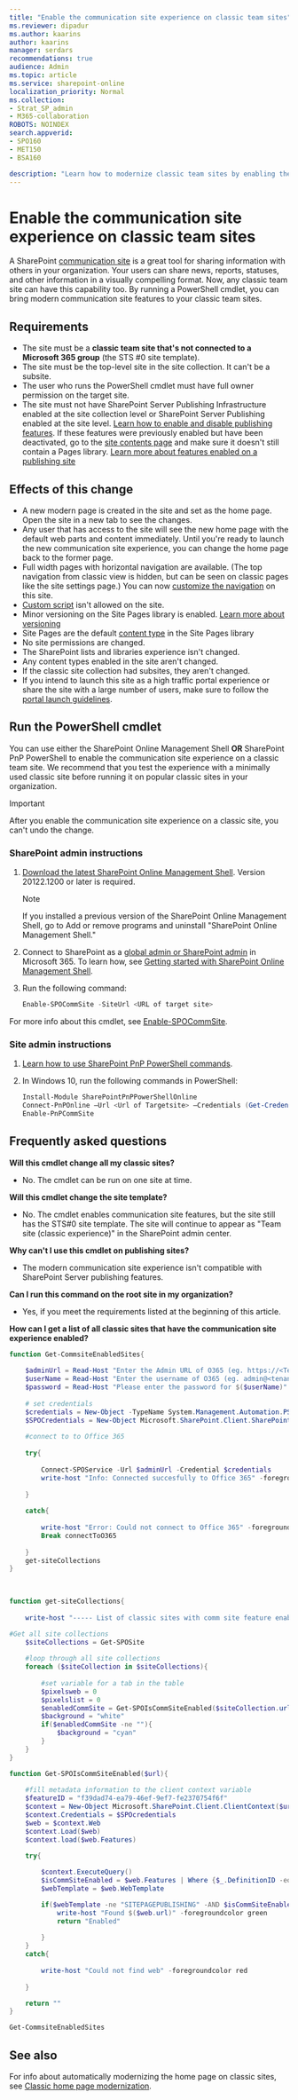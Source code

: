 ```yaml
---
title: "Enable the communication site experience on classic team sites"
ms.reviewer: dipadur
ms.author: kaarins
author: kaarins
manager: serdars
recommendations: true
audience: Admin
ms.topic: article
ms.service: sharepoint-online
localization_priority: Normal
ms.collection:  
- Strat_SP_admin
- M365-collaboration
ROBOTS: NOINDEX
search.appverid:
- SPO160
- MET150
- BSA160

description: "Learn how to modernize classic team sites by enabling the communication site experience."
---
```


# Enable the communication site experience on classic team sites
A SharePoint [communication site](https://support.office.com/en-us/article/94a33429-e580-45c3-a090-5512a8070732) is a great tool for sharing information with others in your organization. Your users can share news, reports, statuses, and other information in a visually compelling format. Now, any classic team site can have this capability too. By running a PowerShell cmdlet, you can bring modern communication site features to your classic team sites. 

## Requirements

- The site must be a **classic team site that's not connected to a Microsoft 365 group** (the STS #0 site template).
- The site must be the top-level site in the site collection. It can't be a subsite.
- The user who runs the PowerShell cmdlet must have full owner permission on the target site.
- The site must not have SharePoint Server Publishing Infrastructure enabled at the site collection level or SharePoint Server Publishing enabled at the site level. [Learn how to enable and disable publishing features](https://support.microsoft.com/office/479677a6-8b33-4ac7-907d-071c1c7e4518). If these features were previously enabled but have been deactivated, go to the [site contents page](https://support.microsoft.com/office/ba495c1e-00f4-475d-97c7-b518d546566b) and make sure it doesn't still contain a Pages library. [Learn more about features enabled on a publishing site](https://support.microsoft.com/office/3ab3810c-3c2c-4361-9d0e-0cbe666ea0b0)

## Effects of this change

- A new modern page is created in the site and set as the home page. Open the site in a new tab to see the changes. 
- Any user that has access to the site will see the new home page with the default web parts and content immediately. Until you're ready to launch the new communication site experience, you can change the home page back to the former page.
- Full width pages with horizontal navigation are available. (The top navigation from classic view is hidden, but can be seen on classic pages like the site settings page.) You can now [customize the navigation](https://support.office.com/article/Customize-the-navigation-on-your-SharePoint-site-3cd61ae7-a9ed-4e1e-bf6d-4655f0bf25ca) on this site.
- [Custom script](allow-or-prevent-custom-script.md) isn't allowed on the site.
- Minor versioning on the Site Pages library is enabled. [Learn more about versioning](https://support.microsoft.com/office/0f6cd105-974f-44a4-aadb-43ac5bdfd247)
- Site Pages are the default [content type](https://support.microsoft.com/office/e1277a2e-a1e8-4473-9126-91a0647766e5) in the Site Pages library
- No site permissions are changed.
- The SharePoint lists and libraries experience isn't changed.
- Any content types enabled in the site aren't changed.
- If the classic site collection had subsites, they aren't changed. 
- If you intend to launch this site as a high traffic portal experience or share the site with a large number of users, make sure to follow the [portal launch guidelines](portal-health.md).

## Run the PowerShell cmdlet

You can use either the SharePoint Online Management Shell **OR** SharePoint PnP PowerShell to enable the communication site experience on a classic team site. We recommend that you test the experience with a minimally used classic site before running it on popular classic sites in your organization.

> [!IMPORTANT]
> After you enable the communication site experience on a classic site, you can't undo the change.

### SharePoint admin instructions

1. [Download the latest SharePoint Online Management Shell](https://go.microsoft.com/fwlink/p/?LinkId=255251). Version 20122.1200 or later is required.

    > [!NOTE]
    > If you installed a previous version of the SharePoint Online Management Shell, go to Add or remove programs and uninstall "SharePoint Online Management Shell." 

2. Connect to SharePoint as a [global admin or SharePoint admin](./sharepoint-admin-role.md) in Microsoft 365. To learn how, see [Getting started with SharePoint Online Management Shell](/powershell/sharepoint/sharepoint-online/connect-sharepoint-online).

3. Run the following command:

    ```PowerShell
    Enable-SPOCommSite -SiteUrl <URL of target site>
    ```

For more info about this cmdlet, see [Enable-SPOCommSite](/powershell/module/sharepoint-online/Enable-SPOCommSite). 

### Site admin instructions

1. [Learn how to use SharePoint PnP PowerShell commands](/powershell/sharepoint/sharepoint-pnp/sharepoint-pnp-cmdlets?view=sharepoint-ps&preserve-view=true).
2. In Windows 10, run the following commands in PowerShell:

    ```PowerShell
    Install-Module SharePointPnPPowerShellOnline
    Connect-PnPOnline –Url <Url of Targetsite> –Credentials (Get-Credential)
    Enable-PnPCommSite
    ```

## Frequently asked questions

**Will this cmdlet change all my classic sites?**

- No. The cmdlet can be run on one site at time.

**Will this cmdlet change the site template?**

- No. The cmdlet enables communication site features, but the site still has the STS#0 site template. The site will continue to appear as "Team site (classic experience)" in the SharePoint admin center.

**Why can't I use this cmdlet on publishing sites?**

- The modern communication site experience isn't compatible with SharePoint Server publishing features.

**Can I run this command on the root site in my organization?**

- Yes, if you meet the requirements listed at the beginning of this article.

**How can I get a list of all classic sites that have the communication site experience enabled?**

```PowerShell
function Get-CommsiteEnabledSites{
 
    $adminUrl = Read-Host "Enter the Admin URL of O365 (eg. https://<Tenant Name>-admin.sharepoint.com)" 
    $userName = Read-Host "Enter the username of O365 (eg. admin@<tenantName>.onmicrosoft.com)" 
    $password = Read-Host "Please enter the password for $($userName)" -AsSecureString
 
    # set credentials 
    $credentials = New-Object -TypeName System.Management.Automation.PSCredential -argumentlist $userName, $password 
    $SPOCredentials = New-Object Microsoft.SharePoint.Client.SharePointOnlineCredentials($userName, $password)
 
    #connect to to Office 365
 
    try{
 
        Connect-SPOService -Url $adminUrl -Credential $credentials 
        write-host "Info: Connected succesfully to Office 365" -foregroundcolor green
 
    }
 
    catch{
 
        write-host "Error: Could not connect to Office 365" -foregroundcolor red         
        Break connectToO365
 
    }
    get-siteCollections  
}
 

 
function get-siteCollections{
 
    write-host "----- List of classic sites with comm site feature enabled  -------" -foregroundcolor green

#Get all site collections
	$siteCollections = Get-SPOSite
	 
	#loop through all site collections
	foreach ($siteCollection in $siteCollections){
	 
		#set variable for a tab in the table
		$pixelsweb = 0
		$pixelslist = 0
		$enabledCommSite = Get-SPOIsCommSiteEnabled($siteCollection.url)
		$background = "white"
		if($enabledCommSite -ne ""){
			$background = "cyan"
		}		
	}
}

function Get-SPOIsCommSiteEnabled($url){
 
    #fill metadata information to the client context variable
    $featureID = "f39dad74-ea79-46ef-9ef7-fe2370754f6f"
    $context = New-Object Microsoft.SharePoint.Client.ClientContext($url)
    $context.Credentials = $SPOcredentials
    $web = $context.Web
    $context.Load($web)
    $context.load($web.Features)

    try{
 
        $context.ExecuteQuery()
        $isCommSiteEnabled = $web.Features | Where {$_.DefinitionID -eq $featureID}
		$webTemplate = $web.WebTemplate

		if($webTemplate -ne "SITEPAGEPUBLISHING" -AND $isCommSiteEnabled){
		    write-host "Found $($web.url)" -foregroundcolor green
			return "Enabled"
			
		}
    } 
    catch{
 
        write-host "Could not find web" -foregroundcolor red
 
    }

    return "" 
}

Get-CommsiteEnabledSites
```

## See also

For info about automatically modernizing the home page on classic sites, see [Classic home page modernization](disable-auto-modernization-classic-home-pages.md).
